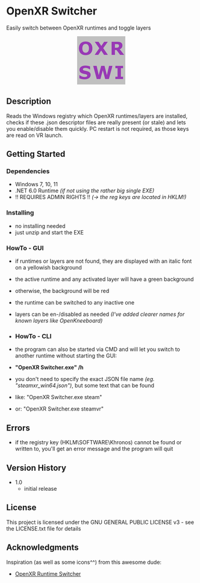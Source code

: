 # OpenXR Switcher

Easily switch between OpenXR runtimes and toggle layers
<p align="center">
  <a href="https://github.com/ytdlder/OpenXR-Switcher/releases/"><img alt="Download" src="icon3.png"/></a>
</p>

## Description

Reads the Windows registry which OpenXR runtimes/layers are installed, checks if these .json descriptor files are really present (or stale) and lets you enable/disable them quickly. PC restart is not required, as those keys are read on VR launch.

## Getting Started

### Dependencies

* Windows 7, 10, 11
* .NET 6.0 Runtime *(if not using the rather big single EXE)*
* !! REQUIRES ADMIN RIGHTS !! *(-> the reg keys are located in _HKLM_!)*

### Installing

* no installing needed
* just unzip and start the EXE

### HowTo - GUI

* if runtimes or layers are not found, they are displayed with an italic font on a yellowish background 
* the active runtime and any activated layer will have a green background
* otherwise, the background will be red
* the runtime can be switched to any inactive one
* layers can be en-/disabled as needed *(I've added clearer names for known layers like OpenKneeboard)*

* ### HowTo - CLI

* the program can also be started via CMD and will let you switch to another runtime without starting the GUI:
* **"OpenXR Switcher.exe" /h**

* you don't need to specify the exact JSON file name *(eg. "steamxr_win64.json")*, but some text that can be found
* like: "OpenXR Switcher.exe steam"
* or:   "OpenXR Switcher.exe steamvr"

## Errors

* if the registry key (HKLM\SOFTWARE\Khronos) cannot be found or written to, you'll get an error message and the program will quit

## Version History

* 1.0
	* initial release

## License

This project is licensed under the GNU GENERAL PUBLIC LICENSE v3 - see the LICENSE.txt file for details

## Acknowledgments

Inspiration (as well as some icons^^) from this awesome dude:
* [OpenXR Runtime Switcher](https://github.com/WaGi-Coding/OpenXR-Runtime-Switcher/)